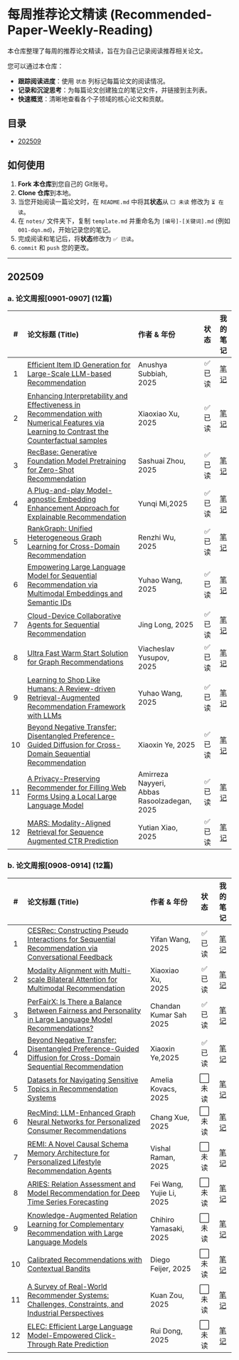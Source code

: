 # 每周推荐论文精读 (Recommended-Paper-Weekly-Reading)

本仓库整理了每周的推荐论文精读，旨在为自己记录阅读推荐相关论文。

您可以通过本仓库：
- **跟踪阅读进度**：使用 `状态` 列标记每篇论文的阅读情况。
- **记录和沉淀思考**：为每篇论文创建独立的笔记文件，并链接到主列表。
- **快速概览**：清晰地查看各个子领域的核心论文和贡献。

## 目录
- [202509](#202509)


## 如何使用
1. **Fork 本仓库**到您自己的 Git账号。
2. **Clone 仓库**到本地。
3. 当您开始阅读一篇论文时，在 `README.md` 中将其**状态**从 `⬜️ 未读` 修改为 `⏳ 在读`。
4. 在 `notes/` 文件夹下，复制 `template.md` 并重命名为 `[编号]-[关键词].md` (例如 `001-dqn.md`)，开始记录您的笔记。
5. 完成阅读和笔记后，将**状态**修改为 `✅ 已读`。
6. `commit` 和 `push` 您的更改。

---

## 202509

### a. 论文周报[0901-0907] (12篇)

| # | 论文标题 (Title) | 作者 & 年份 |   状态    |                  我的笔记                   |
|:-:|:---|:---|:-------:|:---------------------------------------:|
| 1 | [Efficient Item ID Generation for Large-Scale LLM-based Recommendation](https://arxiv.org/abs/2509.03746) | Anushya Subbiah,<br /> 2025 |  ✅ 已读   | [笔记](notes/2509/one-week/001-item-id-generation.md) |
| 2 | [Enhancing Interpretability and Effectiveness in Recommendation with Numerical Features via Learning to Contrast the Counterfactual samples](https://arxiv.org/abs/2509.03187) | Xiaoxiao Xu,<br /> 2025 |  ✅ 已读   |        [笔记](notes/2509/one-week/002-ccss.md)        |
| 3 | [RecBase: Generative Foundation Model Pretraining for Zero-Shot Recommendation](https://arxiv.org/abs/2509.03131) | Sashuai Zhou, <br />2025 |  ✅ 已读   |    [笔记](notes/2509/one-week/003-recbase.md)     |
| 4 | [A Plug-and-play Model-agnostic Embedding Enhancement Approach for Explainable Recommendation](https://arxiv.org/abs/2509.03130) | Yunqi Mi,2025 |  ✅ 已读   |     [笔记](notes/2509/one-week/004-rvrec.md)     |
| 5 | [ RankGraph: Unified Heterogeneous Graph Learning for Cross-Domain Recommendation](https://arxiv.org/abs/2509.02942) | Renzhi Wu, 2025 |  ✅ 已读   |        [笔记](notes/2509/one-week/005-rankgraph.md)         |
| 6 | [Empowering Large Language Model for Sequential Recommendation via Multimodal Embeddings and Semantic IDs](https://arxiv.org/abs/2509.02017) | Yuhao Wang, 2025 |  ✅ 已读   |      [笔记](notes/2509/one-week/006-mme-sid.md)       |
| 7 | [Cloud-Device Collaborative Agents for Sequential Recommendation](https://arxiv.org/abs/2509.01551) | Jing Long, 2025 |  ✅ 已读   |      [笔记](notes/2509/one-week/007-cda4rec.md)       |
| 8 | [Ultra Fast Warm Start Solution for Graph Recommendations](https://arxiv.org/abs/2509.01549) | Viacheslav Yusupov, <br />2025 |  ✅ 已读   |      [笔记](notes/2509/one-week/008-ultra-gcn.md)       |
| 9 | [Learning to Shop Like Humans: A Review-driven Retrieval-Augmented Recommendation Framework with LLMs](https://arxiv.org/abs/2509.00698) | Yuhao Wang, 2025 |  ✅ 已读   |      [笔记](notes/2509/one-week/009-revbrowse.md)       |
| 10 | [Beyond Negative Transfer: Disentangled Preference-Guided Diffusion for Cross-Domain Sequential Recommendation](https://arxiv.org/abs/2509.00389) | Xiaoxin Ye, 2025 |  ✅ 已读   |      [笔记](notes/2509/one-week/010-dpg-diff.md)       |
| 11 | [A Privacy-Preserving Recommender for Filling Web Forms Using a Local Large Language Model](https://arxiv.org/abs/2509.01527) | Amirreza Nayyeri,<br /> Abbas Rasoolzadegan, 2025 |  ✅ 已读   |      [笔记](notes/2509/one-week/011-local-llm.md)       |
| 12 | [ MARS: Modality-Aligned Retrieval for Sequence Augmented CTR Prediction](https://arxiv.org/abs/2509.01184) | Yutian Xiao, 2025 |  ✅ 已读   |      [笔记](notes/2509/one-week/012-mars.md)       |

### b. 论文周报[0908-0914] (12篇)

| # | 论文标题 (Title)                                                                                                                                                | 作者 & 年份                                                          |   状态   |                    我的笔记                    |
|:-:|:------------------------------------------------------------------------------------------------------------------------------------------------------------|:-----------------------------------------------------------------|:------:|:------------------------------------------:|
| 1 | [CESRec: Constructing Pseudo Interactions for Sequential Recommendation via Conversational Feedback](https://arxiv.org/abs/2509.09342)                      | Yifan Wang,<br /> 2025                                           | ✅ 已读  |  [笔记](notes/2509/two-week/001-ces-rec.md)  |
| 2 | [Modality Alignment with Multi-scale Bilateral Attention for Multimodal Recommendation](https://arxiv.org/abs/2509.09114)                                   | Xiaoxiao Xu,<br /> 2025                                          | ✅ 已读  |   [笔记](notes/2509/two-week/002-mamba-rec.md)    |
| 3 | [PerFairX: Is There a Balance Between Fairness and Personality in Large Language Model Recommendations?](https://arxiv.org/abs/2509.08829)                  | Chandan Kumar Sah <br />2025                                     | ✅ 已读  |  [笔记](notes/2509/two-week/003-perfairx.md)  |
| 4 | [Beyond Negative Transfer: Disentangled Preference-Guided Diffusion for Cross-Domain Sequential Recommendation](https://arxiv.org/abs/2509.00389)           | Xiaoxin Ye,2025                                                  | ✅ 已读  |   [笔记](notes/2509/two-week/004-dpg-diff.md)   |
| 5 | [Datasets for Navigating Sensitive Topics in Recommendation Systems](https://arxiv.org/abs/2509.07269)                                                      | Amelia Kovacs, 2025                                              | ⬜️ 未读  | [笔记](notes/2509/two-week/005-rankgraph.md) |
| 6 | [RecMind: LLM-Enhanced Graph Neural Networks for Personalized Consumer Recommendations](https://arxiv.org/abs/2509.06286)                                   | Chang Xue, 2025                                                  | ⬜️ 未读  |  [笔记](notes/2509/two-week/006-mme-sid.md)  |
| 7 | [REMI: A Novel Causal Schema Memory Architecture for Personalized Lifestyle Recommendation Agents](https://arxiv.org/abs/2509.06269)                        | Vishal Raman, 2025                                               | ⬜️ 未读  |  [笔记](notes/2509/two-week/007-cda4rec.md)  |
| 8 | [ARIES: Relation Assessment and Model Recommendation for Deep Time Series Forecasting](https://arxiv.org/abs/2509.06060)                                    | Fei Wang, Yujie Li, <br />2025                                   | ⬜️ 未读  | [笔记](notes/2509/two-week/008-ultra-gcn.md) |
| 9 | [Knowledge-Augmented Relation Learning for Complementary Recommendation with Large Language Models](https://arxiv.org/abs/2509.05564)                       | Chihiro Yamasaki, 2025                                           | ⬜️ 未读  | [笔记](notes/2509/two-week/009-revbrowse.md) |
| 10 | [Calibrated Recommendations with Contextual Bandits](https://arxiv.org/abs/2509.05460)                                                                      | Diego Feijer, 2025                                               |⬜️ 未读   | [笔记](notes/2509/two-week/010-dpg-diff.md)  |
| 11 | [A Survey of Real-World Recommender Systems: Challenges, Constraints, and Industrial Perspectives](https://arxiv.org/abs/2509.06002)                        | Kuan Zou, 2025                                                   | ⬜️ 未读  | [笔记](notes/2509/two-week/011-local-llm.md) |
| 12 | [ELEC: Efficient Large Language Model-Empowered Click-Through Rate Prediction](https://arxiv.org/abs/2509.07594)                                            | Rui Dong, 2025                                                   | ⬜️ 未读  |   [笔记](notes/2509/two-week/012-mars.md)    |
